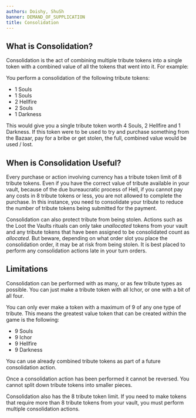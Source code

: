 ```yaml
---
authors: Doishy, ShuSh
banner: DEMAND_OF_SUPPLICATION
title: Consolidation
---
```


## What is Consolidation?

Consolidation is the act of combining multiple tribute tokens into a single
token with a combined value of all the tokens that went into it. For example:

You perform a consolidation of the following tribute tokens:

- 1 Souls
- 1 Souls
- 2 Hellfire
- 2 Souls
- 1 Darkness

This would give you a single tribute token worth 4 Souls, 2 Hellfire and 1
Darkness. If this token were to be used to try and purchase something from the
Bazaar, pay for a bribe or get stolen, the full, combined value would be used /
lost.

## When is Consolidation Useful?

Every purchase or action involving currency has a tribute token limit of 8
tribute tokens. Even if you have the correct value of tribute available in your
vault, because of the due bureaucratic process of Hell, if you cannot pay any
costs in 8 tribute tokens or less, you are not allowed to complete the purchase.
In this instance, you need to consolidate your tribute to reduce the number of
tribute tokens being submitted for the payment.

Consolidation can also protect tribute from being stolen. Actions such as the
Loot the Vaults rituals can only take _unallocated_ tokens from your vault and
any tribute tokens that have been assigned to be consolidated count as
_allocated_. But beware, depending on what order slot you place the
consolidation order, it may be at risk from being stolen. It is best placed to
perform any consolidation actions late in your turn orders.

## Limitations

Consolidation can be performed with as many, or as few tribute types as
possible. You can just make a tribute token with all Ichor, or one with a bit of
all four.

You can only ever make a token with a maximum of 9 of any one type of tribute.
This means the greatest value token that can be created within the game is the
following:

- 9 Souls
- 9 Ichor
- 9 Hellfire
- 9 Darkness

You can use already combined tribute tokens as part of a future consolidation
action.

Once a consolidation action has been performed it cannot be reversed. You cannot
split down tribute tokens into smaller pieces.

Consolidation also has the 8 tribute token limit. If you need to make tokens
that require more than 8 tribute tokens from your vault, you must perform
multiple consolidation actions.
